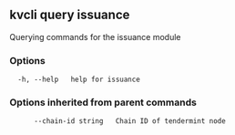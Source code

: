 <!--
title: issuance
order: 0
-->
## kvcli query issuance

Querying commands for the issuance module

### Options

```
  -h, --help   help for issuance
```

### Options inherited from parent commands

```
      --chain-id string   Chain ID of tendermint node
```

